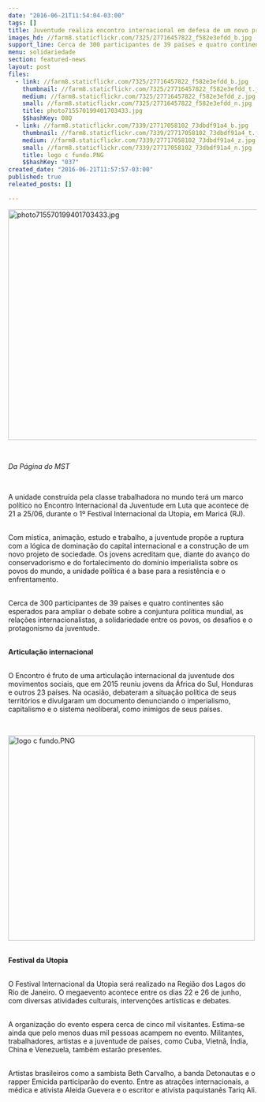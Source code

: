 ```yaml
---
date: "2016-06-21T11:54:04-03:00"
tags: []
title: Juventude realiza encontro internacional em defesa de um novo projeto de sociedade
images_hd: //farm8.staticflickr.com/7325/27716457822_f582e3efdd_b.jpg
support_line: Cerca de 300 participantes de 39 países e quatro continentes são esperados para ampliar o debate sobre a conjuntura política mundial.
menu: solidariedade
section: featured-news
layout: post
files:
  - link: //farm8.staticflickr.com/7325/27716457822_f582e3efdd_b.jpg
    thumbnail: //farm8.staticflickr.com/7325/27716457822_f582e3efdd_t.jpg
    medium: //farm8.staticflickr.com/7325/27716457822_f582e3efdd_z.jpg
    small: //farm8.staticflickr.com/7325/27716457822_f582e3efdd_n.jpg
    title: photo715570199401703433.jpg
    $$hashKey: 08Q
  - link: //farm8.staticflickr.com/7339/27717058102_73dbdf91a4_b.jpg
    thumbnail: //farm8.staticflickr.com/7339/27717058102_73dbdf91a4_t.jpg
    medium: //farm8.staticflickr.com/7339/27717058102_73dbdf91a4_z.jpg
    small: //farm8.staticflickr.com/7339/27717058102_73dbdf91a4_n.jpg
    title: logo c fundo.PNG
    $$hashKey: "037"
created_date: "2016-06-21T11:57:57-03:00"
published: true
releated_posts: []

---
```

<p><img alt="photo715570199401703433.jpg" height="467" src="//farm8.staticflickr.com/7325/27716457822_f582e3efdd_b.jpg" width="700" /></p>

<p>&nbsp;</p>

<p><em>Da P&aacute;gina do MST</em></p>

<p>&nbsp;</p>

<p>A unidade constru&iacute;da pela classe trabalhadora no mundo ter&aacute; um marco pol&iacute;tico no Encontro Internacional da Juventude em Luta que acontece de 21 a 25/06, durante o 1&ordm; Festival Internacional da Utopia, em Maric&aacute; (RJ).</p>

<p><br />
Com m&iacute;stica, anima&ccedil;&atilde;o, estudo e trabalho, a juventude prop&otilde;e a ruptura com a l&oacute;gica de domina&ccedil;&atilde;o do capital internacional e a constru&ccedil;&atilde;o de um novo projeto de sociedade. Os jovens acreditam que, diante do avan&ccedil;o do conservadorismo e do fortalecimento do dom&iacute;nio imperialista sobre os povos do mundo, a unidade pol&iacute;tica &eacute; a base para a resist&ecirc;ncia e o enfrentamento.</p>

<p><br />
Cerca de 300 participantes de 39 pa&iacute;ses e quatro continentes s&atilde;o esperados para ampliar o debate sobre a conjuntura pol&iacute;tica mundial, as rela&ccedil;&otilde;es internacionalistas, a solidariedade entre os povos, os desafios e o protagonismo da juventude.</p>

<p><br />
<strong>Articula&ccedil;&atilde;o internacional</strong></p>

<p><br />
O Encontro &eacute; fruto de uma articula&ccedil;&atilde;o internacional da juventude dos movimentos sociais, que em 2015 reuniu jovens da &Aacute;frica do Sul, Honduras e outros 23 pa&iacute;ses. Na ocasi&atilde;o, debateram a situa&ccedil;&atilde;o pol&iacute;tica de seus territ&oacute;rios e divulgaram um documento denunciando o imperialismo, capitalismo e o sistema neoliberal, como inimigos de seus pa&iacute;ses.</p>

<p>&nbsp;</p>

<p><img alt="logo c fundo.PNG" height="416" src="//farm8.staticflickr.com/7339/27717058102_73dbdf91a4_b.jpg" width="500" /></p>

<p><br />
<strong>Festival da Utopia</strong></p>

<p><br />
O Festival Internacional da Utopia ser&aacute; realizado na Regi&atilde;o dos Lagos do Rio de Janeiro. O megaevento acontece entre os dias 22 e 26 de junho, com diversas atividades culturais, interven&ccedil;&otilde;es art&iacute;sticas e debates.</p>

<p><br />
A organiza&ccedil;&atilde;o do evento espera cerca de cinco mil visitantes. Estima-se ainda que pelo menos duas mil pessoas acampem no evento. Militantes, trabalhadores, artistas e a juventude de pa&iacute;ses, como Cuba, Vietn&atilde;, &Iacute;ndia, China e Venezuela, tamb&eacute;m estar&atilde;o presentes.</p>

<p><br />
Artistas brasileiros como a sambista Beth Carvalho, a banda Detonautas e o rapper Emicida participar&atilde;o do evento. Entre as atra&ccedil;&otilde;es internacionais, a m&eacute;dica e ativista Aleida Guevera e o escritor e ativista paquistan&ecirc;s Tariq Ali.</p>
